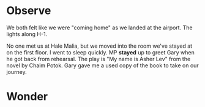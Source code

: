 # Observe
We both felt like we were "coming home" as we landed at the airport. The lights along H-1. 

No one met us at Hale Malia, but we moved into the room we've stayed at on the first floor. I went to sleep quickly. MP **stayed** up to greet Gary when he got back from rehearsal. The play is "My name is Asher Lev" from the novel by Chaim Potok. Gary gave me a used copy of the book to take on our journey.

# Wonder

# 
